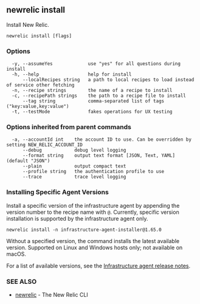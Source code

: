 ## newrelic install

Install New Relic.

```
newrelic install [flags]
```

### Options

```
  -y, --assumeYes             use "yes" for all questions during install
  -h, --help                  help for install
      --localRecipes string   a path to local recipes to load instead of service other fetching
  -n, --recipe strings        the name of a recipe to install
  -c, --recipePath strings    the path to a recipe file to install
      --tag string            comma-separated list of tags ("key:value,key:value")
  -t, --testMode              fakes operations for UX testing
```

### Options inherited from parent commands

```
  -a, --accountId int    the account ID to use. Can be overridden by setting NEW_RELIC_ACCOUNT_ID
      --debug            debug level logging
      --format string    output text format [JSON, Text, YAML] (default "JSON")
      --plain            output compact text
      --profile string   the authentication profile to use
      --trace            trace level logging
```

### Installing Specific Agent Versions

Install a specific version of the infrastructure agent by appending the version number to the recipe name with `@`. Currently, specific version installation is supported by the infrastructure agent only.

```
newrelic install -n infrastructure-agent-installer@1.65.0
```

Without a specified version, the command installs the latest available version. Supported on Linux and Windows hosts only; not available on macOS.

For a list of available versions, see the [Infrastructure agent release notes](https://docs.newrelic.com/docs/release-notes/infrastructure-release-notes/infrastructure-agent-release-notes/).

### SEE ALSO

- [newrelic](newrelic.md) - The New Relic CLI
